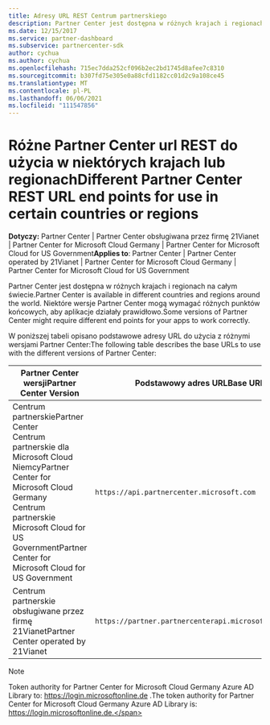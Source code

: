```yaml
---
title: Adresy URL REST Centrum partnerskiego
description: Partner Center jest dostępna w różnych krajach i regionach. Dowiedz się, Partner Center punkty końcowe i podstawowe adresy URL REST, których aplikacje powinny używać do prawidłowego działania.
ms.date: 12/15/2017
ms.service: partner-dashboard
ms.subservice: partnercenter-sdk
author: cychua
ms.author: cychua
ms.openlocfilehash: 715ec7dda252cf096b2ec2bd1745d8afee7c8310
ms.sourcegitcommit: b307fd75e305e0a88cfd1182cc01d2c9a108ce45
ms.translationtype: MT
ms.contentlocale: pl-PL
ms.lasthandoff: 06/06/2021
ms.locfileid: "111547856"
---
```

# <a name="different-partner-center-rest-url-end-points-for-use-in-certain-countries-or-regions"></a><span data-ttu-id="a1262-104">Różne Partner Center url REST do użycia w niektórych krajach lub regionach</span><span class="sxs-lookup"><span data-stu-id="a1262-104">Different Partner Center REST URL end points for use in certain countries or regions</span></span>

<span data-ttu-id="a1262-105">**Dotyczy:** Partner Center | Partner Center obsługiwana przez firmę 21Vianet | Partner Center for Microsoft Cloud Germany | Partner Center for Microsoft Cloud for US Government</span><span class="sxs-lookup"><span data-stu-id="a1262-105">**Applies to**: Partner Center | Partner Center operated by 21Vianet | Partner Center for Microsoft Cloud Germany | Partner Center for Microsoft Cloud for US Government</span></span>

<span data-ttu-id="a1262-106">Partner Center jest dostępna w różnych krajach i regionach na całym świecie.</span><span class="sxs-lookup"><span data-stu-id="a1262-106">Partner Center is available in different countries and regions around the world.</span></span> <span data-ttu-id="a1262-107">Niektóre wersje Partner Center mogą wymagać różnych punktów końcowych, aby aplikacje działały prawidłowo.</span><span class="sxs-lookup"><span data-stu-id="a1262-107">Some versions of Partner Center might require different end points for your apps to work correctly.</span></span>

<span data-ttu-id="a1262-108">W poniższej tabeli opisano podstawowe adresy URL do użycia z różnymi wersjami Partner Center:</span><span class="sxs-lookup"><span data-stu-id="a1262-108">The following table describes the base URLs to use with the different versions of Partner Center:</span></span>

| <span data-ttu-id="a1262-109">Partner Center wersji</span><span class="sxs-lookup"><span data-stu-id="a1262-109">Partner Center Version</span></span>  | <span data-ttu-id="a1262-110">Podstawowy adres URL</span><span class="sxs-lookup"><span data-stu-id="a1262-110">Base URL</span></span>  |
|---------|---------|
|<span data-ttu-id="a1262-111">Centrum partnerskie</span><span class="sxs-lookup"><span data-stu-id="a1262-111">Partner Center</span></span></br><span data-ttu-id="a1262-112">Centrum partnerskie dla Microsoft Cloud Niemcy</span><span class="sxs-lookup"><span data-stu-id="a1262-112">Partner Center for Microsoft Cloud Germany</span></span></br><span data-ttu-id="a1262-113">Centrum partnerskie Microsoft Cloud for US Government</span><span class="sxs-lookup"><span data-stu-id="a1262-113">Partner Center for Microsoft Cloud for US Government</span></span>     | `https://api.partnercenter.microsoft.com`        |
|<span data-ttu-id="a1262-114">Centrum partnerskie obsługiwane przez firmę 21Vianet</span><span class="sxs-lookup"><span data-stu-id="a1262-114">Partner Center operated by 21Vianet</span></span>  |  `https://partner.partnercenterapi.microsoftonline.cn`       |

>[!NOTE]
><span data-ttu-id="a1262-115">Token authority for Partner Center for Microsoft Cloud Germany Azure AD Library to: https://login.microsoftonline.de .</span><span class="sxs-lookup"><span data-stu-id="a1262-115">The token authority for Partner Center for Microsoft Cloud Germany Azure AD Library is: https://login.microsoftonline.de.</span></span>
